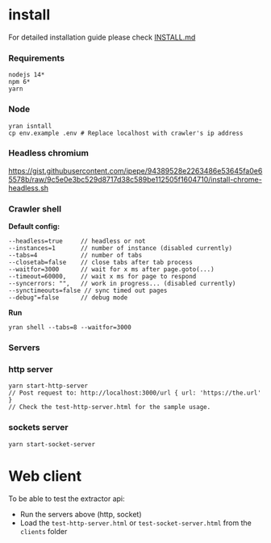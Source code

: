 # install

For detailed installation guide please check [INSTALL.md](https://gitlab.com/kagi-search-engine/ranker/-/blob/master/crawler/INSTALL.md)

### Requirements
```
nodejs 14*
npm 6*
yarn
```

### Node
```
yran isntall
cp env.example .env # Replace localhost with crawler's ip address
```

### Headless chromium
https://gist.githubusercontent.com/ipepe/94389528e2263486e53645fa0e65578b/raw/9c5e0e3bc529d8717d38c589be112505f1604710/install-chrome-headless.sh


### Crawler shell

**Default config:**
```
--headless=true     // headless or not
--instances=1       // number of instance (disabled currently)
--tabs=4            // number of tabs
--closetab=false    // close tabs after tab process
--waitfor=3000      // wait for x ms after page.goto(...)
--timeout=60000,    // wait x ms for page to respond
--syncerrors: "",   // work in progress... (disabled currently)
--synctimeouts=false // sync timed out pages
--debug"=false      // debug mode
```

**Run**
```
yran shell --tabs=8 --waitfor=3000
```

### Servers

### http server
```
yarn start-http-server
// Post request to: http://localhost:3000/url { url: 'https://the.url' }
// Check the test-http-server.html for the sample usage.
```

### sockets server
```
yarn start-socket-server
```

# Web client
To be able to test the extractor api:
- Run the servers above (http, socket)
- Load the `test-http-server.html` or `test-socket-server.html` from the `clients` folder
